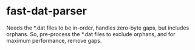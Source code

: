 # fast-dat-parser

Needs the *.dat files to be in-order, handles zero-byte gaps, but includes orphans.
So, pre-process the *.dat files to exclude orphans, and for maximum performance, remove gaps.
